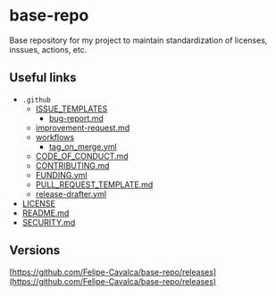 # base-repo

Base repository for my project to maintain standardization of licenses, inssues, actions, etc.

## Useful links

* `.github`
  * [ISSUE_TEMPLATES](.github/ISSUE_TEMPLATE/)
    * [bug-report.md](.github/ISSUE_TEMPLATE/bug-report.md)
  * [improvement-request.md](.github/ISSUE_TEMPLATE/enhancement-request.md)
  * [workflows](.github/workflows/)
    * [tag_on_merge.yml](.github/workflows/tag_on_merge.yml)
  * [CODE_OF_CONDUCT.md](.github/CODE_OF_CONDUCT.md)
  * [CONTRIBUTING.md](.github/CONTRIBUTING.md)
  * [FUNDING.yml](.github/FUNDING.yml)
  * [PULL_REQUEST_TEMPLATE.md](.github/PULL_REQUEST_TEMPLATE.md)
  * [release-drafter.yml](.github/release-drafter.yml)
* [LICENSE](LICENSE)
* [README.md](README.md)
* [SECURITY.md](SECURITY.md)

## Versions

[https://github.com/Felipe-Cavalca/base-repo/releases](https://github.com/Felipe-Cavalca/base-repo/releases)
